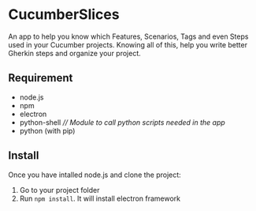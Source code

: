 # CucumberSlices

An app to help you know which Features, Scenarios, Tags and even Steps used in your Cucumber projects.
Knowing all of this, help you write better Gherkin steps and organize your project.

## Requirement

- node.js
- npm
- electron
- python-shell _// Module to call python scripts needed in the app_
- python (with pip)

## Install

Once you have intalled node.js and clone the project:

1. Go to your project folder 
2. Run `npm install`. It will install electron framework
